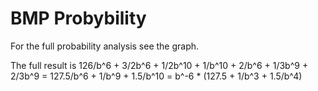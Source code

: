 # BMP Probybility

For the full probability analysis see the graph.

The full result is 126/b^6 + 3/2b^6 + 1/2b^10 + 1/b^10 + 2/b^6 + 1/3b^9 + 2/3b^9 = 127.5/b^6 + 1/b^9 + 1.5/b^10
 = b^-6 * (127.5 + 1/b^3 + 1.5/b^4)

